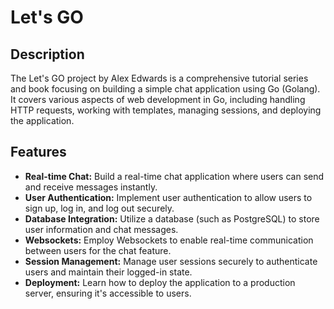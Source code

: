 # Let's GO

## Description
The Let's GO project by Alex Edwards is a comprehensive tutorial series and book focusing on building a simple chat application using Go (Golang). It covers various aspects of web development in Go, including handling HTTP requests, working with templates, managing sessions, and deploying the application.

## Features
- **Real-time Chat:** Build a real-time chat application where users can send and receive messages instantly.
- **User Authentication:** Implement user authentication to allow users to sign up, log in, and log out securely.
- **Database Integration:** Utilize a database (such as PostgreSQL) to store user information and chat messages.
- **Websockets:** Employ Websockets to enable real-time communication between users for the chat feature.
- **Session Management:** Manage user sessions securely to authenticate users and maintain their logged-in state.
- **Deployment:** Learn how to deploy the application to a production server, ensuring it's accessible to users.
